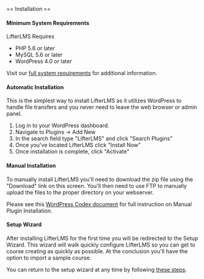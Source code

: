 == Installation ==

#### Minimum System Requirements

LifterLMS Requires

+ PHP 5.6 or later
+ MySQL 5.6 or later
+ WordPress 4.0 or later

Visit our [full system requirements](https://lifterlms.com/docs/minimum-system-requirements-lifterlms/?utm_source=LifterLMS%20Plugin&utm_medium=README&utm_campaign=Readme%20to%20Sale) for additional information.

#### Automatic Installation

This is the simplest way to install LifterLMS as it utilizes WordPress to handle file transfers and you never need to leave the web browser or admin panel.

1. Log in to your WordPress dashboard.
2. Navigate to Plugins -> Add New
3. In the search field type "LifterLMS" and click "Search Plugins"
4. Once you've located LifterLMS click "Install Now"
5. Once installation is complete, click "Activate"

#### Manual Installation

To manually install LifterLMS you'll need to download the zip file using the "Download" link on this screen. You'll then need to use FTP to manually upload the files to the proper directory on your webserver.

Please see this [WordPress Codex document](https://codex.wordpress.org/Managing_Plugins#Manual_Plugin_Installation) for full instruction on Manual Plugin Installation.


#### Setup Wizard

After installing LifterLMS for the first time you will be redirected to the Setup Wizard. This wizard will walk quickly configure LifterLMS so you can get to course creating as quickly as possible. At the conclusion you'll have the option to import a sample course.

You can return to the setup wizard at any time by following [these steps](https://lifterlms.com/docs/rerun-lifterlms-setup-wizard/?utm_source=LifterLMS%20Plugin&utm_medium=README&utm_campaign=Readme%20to%20Sale).
